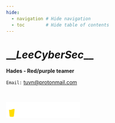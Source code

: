 ```yaml
---
hide:
  - navigation # Hide navigation
  - toc        # Hide table of contents
---
```


# \_\__LeeCyberSec_\_\_

**Hades - Red/purple teamer**

`Email:` [tuvn@protonmail.com](mailto:tuvn@protonmail.com)

<script src="https://www.hackthebox.eu/badge/167764"></script>

<br>

<a href='https://www.buymeacoffee.com/leecybersec' target="blank"><img src="bymeacoffee.png" width="200"/></a>